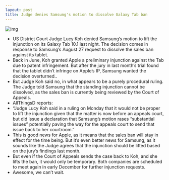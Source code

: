 ```yaml
---
layout: post
title: Judge denies Samsung's motion to dissolve Galaxy Tab ban
---
```

![img](http://media.idownloadblog.com/wp-content/uploads/2012/01/samsung-galaxy-tab-101-1.jpeg)
* US District Court Judge Lucy Koh denied Samsung’s motion to lift the injunction on its Galaxy Tab 10.1 last night. The decision comes in response to Samsung’s August 27 request to dissolve the sales ban against its tablet.
* Back in June, Koh granted Apple a preliminary injunction against the Tab due to patent infringement. But after the jury in last month’s trial found that the tablet didn’t infringe on Apple’s IP, Samsung wanted the decision overturned..
* But Judge Koh said no, in what appears to be a purely procedural ruling. The Judge told Samsung that the standing injunction cannot be dissolved, as the sales ban is currently being reviewed by the Court of Appeals.
* AllThingsD reports:
* “Judge Lucy Koh said in a ruling on Monday that it would not be proper to lift the injunction given that the matter is now before an appeals court, but did issue a declaration that Samsung’s motion rases “substantial issues” potentially paving the way for the appeals court to send that issue back to her courtroom.”
* This is good news for Apple, as it means that the sales ban will stay in effect for the time being. But it’s even better news for Samsung, as it sounds like the Judge agrees that the injunction should be lifted based on the jury’s findings last month.
* But even if the Court of Appeals sends the case back to Koh, and she lifts the ban, it would only be temporary. Both companies are scheduled to meet again in early December for further injunction requests.
* Awesome, we can’t wait.


